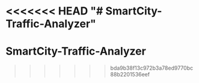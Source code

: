 <<<<<<< HEAD
"# SmartCity-Traffic-Analyzer" 
=======
# SmartCity-Traffic-Analyzer
>>>>>>> bda9b38f13c972b3a78ed9770bc88b2201536eef
